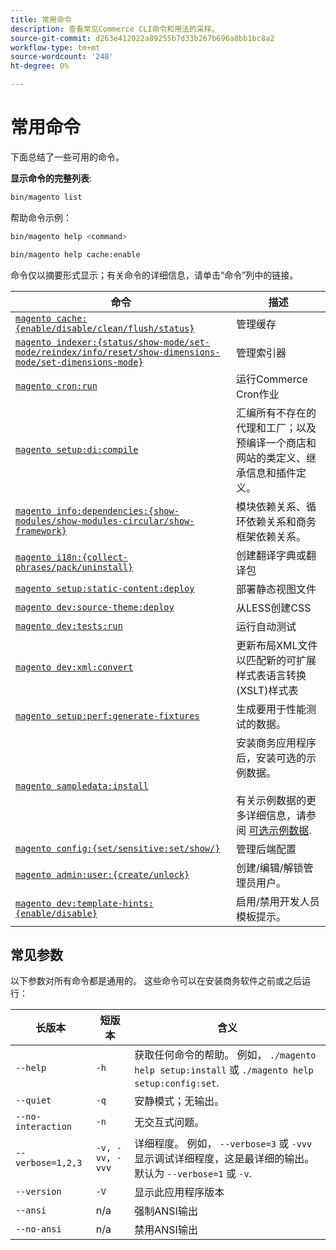 ```yaml
---
title: 常用命令
description: 查看常见Commerce CLI命令和用法的采样。
source-git-commit: d263e412022a89255b7d33b267b696a8bb1bc8a2
workflow-type: tm+mt
source-wordcount: '248'
ht-degree: 0%

---
```



# 常用命令

下面总结了一些可用的命令。

**显示命令的完整列表**:

```bash
bin/magento list
```

帮助命令示例：

```bash
bin/magento help <command>
```

```bash
bin/magento help cache:enable
```

命令仅以摘要形式显示；有关命令的详细信息，请单击“命令”列中的链接。

| 命令 | 描述 |
|--- |--- |
| [`magento cache:{enable/disable/clean/flush/status}`](../cli/manage-cache.md) | 管理缓存 |
| [`magento indexer:{status/show-mode/set-mode/reindex/info/reset/show-dimensions-mode/set-dimensions-mode}`](../cli/manage-indexers.md) | 管理索引器 |
| [`magento cron:run`](../cli/configure-cron-jobs.md) | 运行Commerce Cron作业 |
| [`magento setup:di:compile`](../cli/code-compiler.md) | 汇编所有不存在的代理和工厂；以及预编译一个商店和网站的类定义、继承信息和插件定义。 |
| [`magento info:dependencies:{show-modules/show-modules-circular/show-framework}`](../cli/dependency-reports.md) | 模块依赖关系、循环依赖关系和商务框架依赖关系。 |
| [`magento i18n:{collect-phrases/pack/uninstall}`](../cli/localization.md) | 创建翻译字典或翻译包 |
| [`magento setup:static-content:deploy`](../cli/static-view-file-deployment.md) | 部署静态视图文件 |
| [`magento dev:source-theme:deploy`](../cli/create-symlinks.md) | 从LESS创建CSS |
| [`magento dev:tests:run`](../cli/unit-tests.md) | 运行自动测试 |
| [`magento dev:xml:convert`](../cli/convert-layout-files.md) | 更新布局XML文件以匹配新的可扩展样式表语言转换(XSLT)样式表 |
| [`magento setup:perf:generate-fixtures`](../cli/generate-data.md) | 生成要用于性能测试的数据。 |
| [`magento sampledata:install`](../../installation/sample-data/overview.md) | 安装商务应用程序后，安装可选的示例数据。<br><br>有关示例数据的更多详细信息，请参阅 [可选示例数据](../../installation/sample-data/overview.md). |
| [`magento config:{set/sensitive:set/show/}`](../cli/set-configuration-values.md) | 管理后端配置 |
| [`magento admin:user:{create/unlock}`](../../installation/tutorials/admin.md#create-edit-or-unloack-an-administrator-account) | 创建/编辑/解锁管理员用户。 |
| [`magento dev:template-hints:{enable/disable}`](https://developer.adobe.com/commerce/frontend-core/guide/themes/debug/) | 启用/禁用开发人员模板提示。 |

## 常见参数

以下参数对所有命令都是通用的。 这些命令可以在安装商务软件之前或之后运行：

| 长版本 | 短版本 | 含义 |
|--- |--- |--- |
| `--help` | `-h` | 获取任何命令的帮助。 例如， `./magento help setup:install` 或 `./magento help setup:config:set`. |
| `--quiet` | `-q` | 安静模式；无输出。 |
| `--no-interaction` | `-n` | 无交互式问题。 |
| `--verbose=1,2,3` | `-v, -vv, -vvv` | 详细程度。 例如， `--verbose=3` 或 `-vvv` 显示调试详细程度，这是最详细的输出。 默认为 `--verbose=1` 或 `-v`. |
| `--version` | `-V` | 显示此应用程序版本 |
| `--ansi` | n/a | 强制ANSI输出 |
| `--no-ansi` | n/a | 禁用ANSI输出 |
